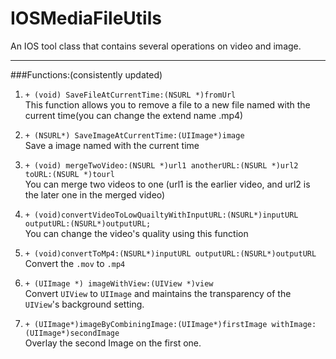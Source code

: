 # IOSMediaFileUtils
An IOS tool class that contains several operations on video and image.

---
###Functions:(consistently updated)
1. `+ (void) SaveFileAtCurrentTime:(NSURL *)fromUrl`
<br>This function allows you to remove a file to a new file named with the current time(you can change the extend name .mp4)

2. `+ (NSURL*) SaveImageAtCurrentTime:(UIImage*)image`
<br>Save a image named with the current time

3. `+ (void) mergeTwoVideo:(NSURL *)url1 anotherURL:(NSURL *)url2 toURL:(NSURL *)tourl`
<br>You can merge two videos to one (url1 is the earlier video, and url2 is the later one in the merged video)

4. `+ (void)convertVideoToLowQuailtyWithInputURL:(NSURL*)inputURL outputURL:(NSURL*)outputURL;`
<br> You can change the video's quality using this function

5. `+ (void)convertToMp4:(NSURL*)inputURL outputURL:(NSURL*)outputURL`
<br> Convert the `.mov` to `.mp4`

6. `+ (UIImage *) imageWithView:(UIView *)view`
<br> Convert `UIView` to `UIImage` and maintains the transparency of the `UIView`'s background setting.

7. `+ (UIImage*)imageByCombiningImage:(UIImage*)firstImage withImage:(UIImage*)secondImage`
<br> Overlay the second Image on the first one.
